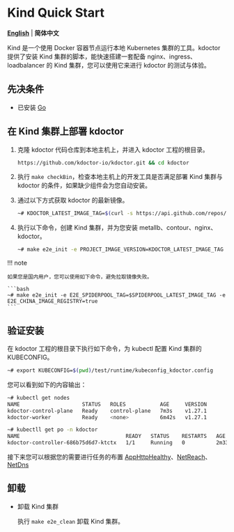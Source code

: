# Kind Quick Start

[**English**](./get-started-kind.md) | **简体中文**

Kind 是一个使用 Docker 容器节点运行本地 Kubernetes 集群的工具。kdoctor 提供了安装 Kind 集群的脚本，能快速搭建一套配备 nginx、ingress、loadbalancer 的 Kind 集群，您可以使用它来进行 kdoctor 的测试与体验。

## 先决条件

* 已安装 [Go](https://go.dev/)

## 在 Kind 集群上部署 kdoctor

1. 克隆 kdoctor 代码仓库到本地主机上，并进入 kdoctor 工程的根目录。
  
    ```bash
    https://github.com/kdoctor-io/kdoctor.git && cd kdoctor
    ```

2. 执行 `make checkBin`，检查本地主机上的开发工具是否满足部署 Kind 集群与 kdoctor 的条件，如果缺少组件会为您自动安装。

3. 通过以下方式获取 kdoctor 的最新镜像。

    ```bash
    ~# KDOCTOR_LATEST_IMAGE_TAG=$(curl -s https://api.github.com/repos/kdoctor-io/kdoctor/releases | jq -r '.[].tag_name | select(("^v1.[0-9]*.[0-9]*$"))' | head -n 1)
    ```

4. 执行以下命令，创建 Kind 集群，并为您安装 metallb、contour、nginx、kdoctor。

    ```bash
    ~# make e2e_init -e PROJECT_IMAGE_VERSION=KDOCTOR_LATEST_IMAGE_TAG
    ```

!!! note

    如果您是国内用户，您可以使用如下命令，避免拉取镜像失败。

    ```bash
    ~# make e2e_init -e E2E_SPIDERPOOL_TAG=$SPIDERPOOL_LATEST_IMAGE_TAG -e E2E_CHINA_IMAGE_REGISTRY=true
    ```

## 验证安装

在 kdoctor 工程的根目录下执行如下命令，为 kubectl 配置 Kind 集群的 KUBECONFIG。

   ```bash
   ~# export KUBECONFIG=$(pwd)/test/runtime/kubeconfig_kdoctor.config
   ```

您可以看到如下的内容输出：

   ```bash
   ~# kubectl get nodes 
   NAME                    STATUS   ROLES           AGE     VERSION
   kdoctor-control-plane   Ready    control-plane   7m3s    v1.27.1
   kdoctor-worker          Ready    <none>          6m42s   v1.27.1
   
   ~# kubectll get po -n kdoctor
   NAME                                  READY   STATUS    RESTARTS   AGE
   kdoctor-controller-686b75d6d7-ktctx   1/1     Running   0          2m33s
   ```

接下来您可以根据您的需要进行任务的布置 [AppHttpHealthy](./apphttphealthy-zh_CN.md)、[NetReach](./netreach-zh_CN.md)、[NetDns](./netdns-zh_CN.md)

## 卸载

* 卸载 Kind 集群

    执行 `make e2e_clean` 卸载 Kind 集群。

